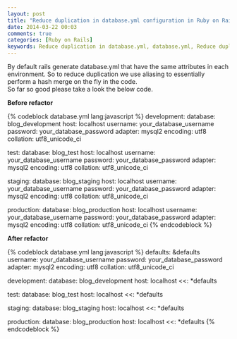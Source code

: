 ```yaml
---
layout: post
title: "Reduce duplication in database.yml configuration in Ruby on Rails Project"
date: 2014-03-22 00:03
comments: true
categories: [Ruby on Rails]
keywords: Reduce duplication in database.yml, database.yml, Reduce duplication in database.yml configuration in Ruby on Rails Project
---
```


<p>
  By default rails generate database.yml that have the same attributes in each environment. So to reduce duplication we use aliasing to essentially perform a hash merge on the fly in the code.<br/>
  So far so good please take a look the below code.<br/>
</p>

<p>
  <strong>Before refactor</strong><br/>
</p>

{% codeblock database.yml lang:javascript %}
development:
  database: blog_development
  host: localhost
  username: your_database_username
  password: your_database_password
  adapter: mysql2
  encoding: utf8
  collation: utf8_unicode_ci

test:
  database: blog_test
  host: localhost
  username: your_database_username
  password: your_database_password
  adapter: mysql2
  encoding: utf8
  collation: utf8_unicode_ci

staging:
  database: blog_staging
  host: localhost
  username: your_database_username
  password: your_database_password
  adapter: mysql2
  encoding: utf8
  collation: utf8_unicode_ci

production:
  database: blog_production
  host: localhost
  username: your_database_username
  password: your_database_password
  adapter: mysql2
  encoding: utf8
  collation: utf8_unicode_ci
{% endcodeblock %}

<p>
  <strong>After refactor</strong><br/>
</p>

{% codeblock database.yml lang:javascript %}
defaults: &defaults
  username: your_database_username
  password: your_database_password
  adapter: mysql2
  encoding: utf8
  collation: utf8_unicode_ci

development:
  database: blog_development
  host: localhost
  <<: *defaults

test:
  database: blog_test
  host: localhost
  <<: *defaults

staging:
  database: blog_staging
  host: localhost
  <<: *defaults

production:
  database: blog_production
  host: localhost
  <<: *defaults
{% endcodeblock %}